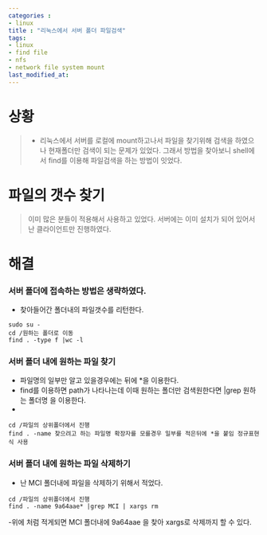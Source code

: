 ```yaml
---
categories : 
- linux
title : "리눅스에서 서버 폴더 파일검색"
tags:
- linux
- find file
- nfs
- network file system mount
last_modified_at:
---
```


# 상황
> - 리눅스에서 서버를 로컬에 mount하고나서 파일을 찾기위해 검색을 하였으나 현재폴더만 검색이 되는 문제가 있었다. 그래서 방법을 찾아보니 shell에서 find를 이용해 파일검색을 하는 방법이 잇었다. 

# 파일의 갯수 찾기
> 이미 많은 분들이 적용해서 사용하고 있었다. 서버에는 이미 설치가 되어 있어서 난 클라이언트만 진행하였다.


# 해결

### 서버 폴더에 접속하는 방법은 생략하였다.
- 찾아들어간 폴더내의 파일갯수를 리턴한다.
``` shell
sudo su -
cd /원하는 폴더로 이동
find . -type f |wc -l
```
### 서버 폴더 내에 원하는 파일 찾기
- 파일명의 일부만 알고 있을경우에는 뒤에 *을 이용한다.
- find를 이용하면 path가 나타나는데 이때 원하는 폴더만 검색원한다면 |grep 원하는 폴더명 을 이용한다.
- 
``` shell
cd /파일의 상위폴더에서 진행
find . -name 찾으려고 하는 파일명 확장자를 모를경우 일부를 적은뒤에 *을 붙임 정규표현식 사용
```
### 서버 폴더 내에 원하는 파일 삭제하기
- 난 MCI 폴더내에 파일을 삭제하기 위해서 적었다.

``` shell
cd /파일의 상위폴더에서 진행
find . -name 9a64aae* |grep MCI | xargs rm
```
-위에 처럼 적게되면 MCI 폴더내에 9a64aae 을 찾아 xargs로 삭제까지 할 수 있다.

